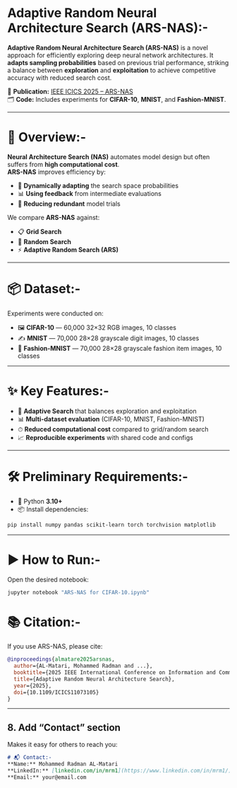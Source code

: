 # Adaptive Random Neural Architecture Search (ARS-NAS):-
**Adaptive Random Neural Architecture Search (ARS-NAS)** is a novel approach for efficiently exploring deep neural network architectures. It **adapts sampling probabilities** based on previous trial performance, striking a balance between **exploration** and **exploitation** to achieve competitive accuracy with reduced search cost.

📄 **Publication:** [IEEE ICICS 2025 – ARS-NAS](https://ieeexplore.ieee.org/abstract/document/11073105)  
🗂 **Code:** Includes experiments for **CIFAR-10**, **MNIST**, and **Fashion-MNIST**.

---

# 🧭 Overview:-
**Neural Architecture Search (NAS)** automates model design but often suffers from **high computational cost**.  
**ARS-NAS** improves efficiency by:  
- 🔄 **Dynamically adapting** the search space probabilities  
- 📊 **Using feedback** from intermediate evaluations  
- 🚫 **Reducing redundant** model trials  

We compare **ARS-NAS** against:  
- 📋 **Grid Search**  
- 🎲 **Random Search**  
- ⚡ **Adaptive Random Search (ARS)**  

---

# 📦 Dataset:-
Experiments were conducted on:  
- 🖼 **CIFAR-10** — 60,000 32×32 RGB images, 10 classes  
- ✍️ **MNIST** — 70,000 28×28 grayscale digit images, 10 classes  
- 👕 **Fashion-MNIST** — 70,000 28×28 grayscale fashion item images, 10 classes

---
# ✨ Key Features:-
- 🚀 **Adaptive Search** that balances exploration and exploitation
- 📊 **Multi-dataset evaluation** (CIFAR-10, MNIST, Fashion-MNIST)
- ⏱ **Reduced computational cost** compared to grid/random search
- 📈 **Reproducible experiments** with shared code and configs

--- 
# 🛠 Preliminary Requirements:-
- 🐍 Python **3.10+**
- 📦 Install dependencies:
```bash
pip install numpy pandas scikit-learn torch torchvision matplotlib
```

---
# ▶️ How to Run:-
Open the desired notebook:
```bash
jupyter notebook "ARS-NAS for CIFAR-10.ipynb"
```

# 📚 Citation:-
If you use ARS-NAS, please cite:
```bibtex
@inproceedings{almatare2025arsnas,
  author={AL-Matari, Mohammed Radman and ...},
  booktitle={2025 IEEE International Conference on Information and Communication Systems (ICICS)},
  title={Adaptive Random Neural Architecture Search},
  year={2025},
  doi={10.1109/ICICS11073105}
}
```


---

## **8. Add “Contact” section**  
Makes it easy for others to reach you:  
```markdown
# 📬 Contact:-
**Name:** Mohammed Radman AL-Matari  
**LinkedIn:** [linkedin.com/in/mrm1](https://www.linkedin.com/in/mrm1/)  
**Email:** your@email.com

